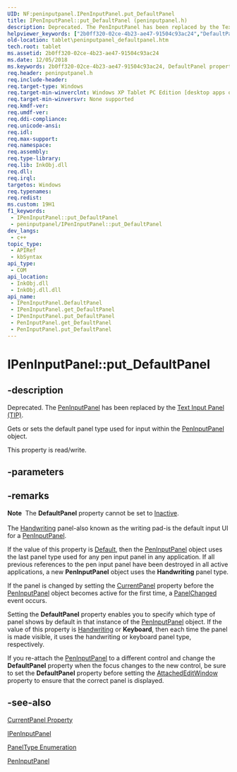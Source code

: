 ```yaml
---
UID: NF:peninputpanel.IPenInputPanel.put_DefaultPanel
title: IPenInputPanel::put_DefaultPanel (peninputpanel.h)
description: Deprecated. The PenInputPanel has been replaced by the Text Input Panel (TIP).Gets or sets the default panel type used for input within the PenInputPanel object.
helpviewer_keywords: ["2b0ff320-02ce-4b23-ae47-91504c93ac24","DefaultPanel property [Tablet PC]","DefaultPanel property [Tablet PC]","IPenInputPanel interface","IPenInputPanel interface [Tablet PC]","DefaultPanel property","IPenInputPanel.DefaultPanel","IPenInputPanel.put_DefaultPanel","IPenInputPanel::DefaultPanel","IPenInputPanel::get_DefaultPanel","IPenInputPanel::put_DefaultPanel","PenInputPanel.get_DefaultPanel","PenInputPanel.put_DefaultPanel","get_DefaultPanel","peninputpanel/IPenInputPanel::DefaultPanel","peninputpanel/IPenInputPanel::get_DefaultPanel","peninputpanel/IPenInputPanel::put_DefaultPanel","put_DefaultPanel","tablet.peninputpanel_defaultpanel"]
old-location: tablet\peninputpanel_defaultpanel.htm
tech.root: tablet
ms.assetid: 2b0ff320-02ce-4b23-ae47-91504c93ac24
ms.date: 12/05/2018
ms.keywords: 2b0ff320-02ce-4b23-ae47-91504c93ac24, DefaultPanel property [Tablet PC], DefaultPanel property [Tablet PC],IPenInputPanel interface, IPenInputPanel interface [Tablet PC],DefaultPanel property, IPenInputPanel.DefaultPanel, IPenInputPanel.put_DefaultPanel, IPenInputPanel::DefaultPanel, IPenInputPanel::get_DefaultPanel, IPenInputPanel::put_DefaultPanel, PenInputPanel.get_DefaultPanel, PenInputPanel.put_DefaultPanel, get_DefaultPanel, peninputpanel/IPenInputPanel::DefaultPanel, peninputpanel/IPenInputPanel::get_DefaultPanel, peninputpanel/IPenInputPanel::put_DefaultPanel, put_DefaultPanel, tablet.peninputpanel_defaultpanel
req.header: peninputpanel.h
req.include-header: 
req.target-type: Windows
req.target-min-winverclnt: Windows XP Tablet PC Edition [desktop apps only]
req.target-min-winversvr: None supported
req.kmdf-ver: 
req.umdf-ver: 
req.ddi-compliance: 
req.unicode-ansi: 
req.idl: 
req.max-support: 
req.namespace: 
req.assembly: 
req.type-library: 
req.lib: InkObj.dll
req.dll: 
req.irql: 
targetos: Windows
req.typenames: 
req.redist: 
ms.custom: 19H1
f1_keywords:
 - IPenInputPanel::put_DefaultPanel
 - peninputpanel/IPenInputPanel::put_DefaultPanel
dev_langs:
 - c++
topic_type:
 - APIRef
 - kbSyntax
api_type:
 - COM
api_location:
 - InkObj.dll
 - InkObj.dll.dll
api_name:
 - IPenInputPanel.DefaultPanel
 - IPenInputPanel.get_DefaultPanel
 - IPenInputPanel.put_DefaultPanel
 - PenInputPanel.get_DefaultPanel
 - PenInputPanel.put_DefaultPanel
---
```


# IPenInputPanel::put_DefaultPanel


## -description

Deprecated.  The <a href="/windows/desktop/tablet/peninputpanel-class">PenInputPanel</a> has been replaced by the <a href="/windows/desktop/tablet/text-input-panel-reference">Text Input Panel (TIP)</a>.

Gets or sets the default panel type used for input within the <a href="/windows/desktop/tablet/peninputpanel-class">PenInputPanel</a> object.



This property is read/write.

## -parameters

## -remarks

<div class="alert"><b>Note</b>  The <b>DefaultPanel</b> property cannot be set to <a href="/windows/desktop/api/peninputpanel/ne-peninputpanel-paneltype">Inactive</a>.</div>
<div> </div>
The <a href="/windows/desktop/api/peninputpanel/ne-peninputpanel-paneltype">Handwriting</a> panel-also known as the writing pad-is the default input UI for a <a href="/windows/desktop/tablet/peninputpanel-class">PenInputPanel</a>.

If the value of this property is <a href="/windows/desktop/api/peninputpanel/ne-peninputpanel-paneltype">Default</a>, then the <a href="/windows/desktop/tablet/peninputpanel-class">PenInputPanel</a> object uses the last panel type used for any pen input panel in any application. If all previous references to the pen input panel have been destroyed in all active applications, a new <b>PenInputPanel</b> object uses the <b>Handwriting</b> panel type.

If the panel is changed by setting the <a href="/windows/desktop/api/peninputpanel/nf-peninputpanel-ipeninputpanel-get_currentpanel">CurrentPanel</a> property before the <a href="/windows/desktop/tablet/peninputpanel-class">PenInputPanel</a> object becomes active for the first time, a <a href="/windows/desktop/tablet/peninputpanel-panelchanged">PanelChanged</a> event occurs.

Setting the <b>DefaultPanel</b> property enables you to specify which type of panel shows by default in that instance of the <a href="/windows/desktop/tablet/peninputpanel-class">PenInputPanel</a> object. If the value of this property is <a href="/windows/desktop/api/peninputpanel/ne-peninputpanel-paneltype">Handwriting</a> or <b>Keyboard</b>, then each time the panel is made visible, it uses the handwriting or keyboard panel type, respectively.

If you re-attach the <a href="/windows/desktop/tablet/peninputpanel-class">PenInputPanel</a> to a different control and change the <b>DefaultPanel</b> property when the focus changes to the new control, be sure to set the <b>DefaultPanel</b> property before setting the <a href="/windows/desktop/api/peninputpanel/nf-peninputpanel-ipeninputpanel-get_attachededitwindow">AttachedEditWindow</a> property to ensure that the correct panel is displayed.

## -see-also

<a href="/windows/desktop/api/peninputpanel/nf-peninputpanel-ipeninputpanel-get_currentpanel">CurrentPanel Property</a>



<a href="../peninputpanel/nn-peninputpanel-ipeninputpanel.md">IPenInputPanel</a>



<a href="/windows/desktop/api/peninputpanel/ne-peninputpanel-paneltype">PanelType Enumeration</a>



<a href="/windows/desktop/tablet/peninputpanel-class">PenInputPanel</a>
